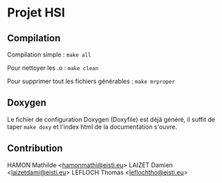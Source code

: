 # Projet HSI

## Compilation

Compilation simple : `make all`

Pour nettoyer les .o : `make clean`

Pour supprimer tout les fichiers générables : `make mrproper`

## Doxygen

Le fichier de configuration Doxygen (Doxyfile) est déjà généré, il suffit de taper `make doxy` 
et l'index html de la documentation s'ouvre. 

## Contribution
 
HAMON Mathilde <<hamonmathi@eisti.eu>>
LAIZET Damien <<laizetdami@eisti.eu>>
LEFLOCH Thomas <<leflochtho@eisti.eu>>